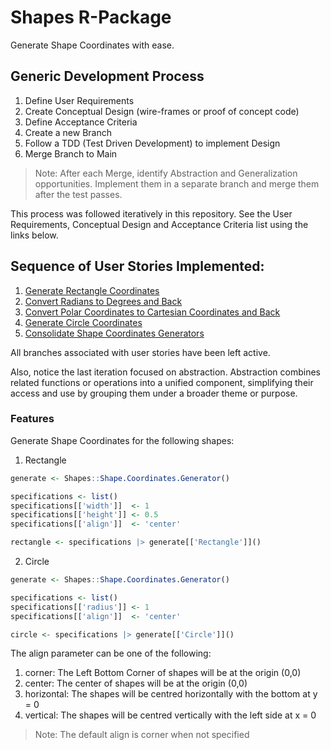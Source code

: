# Shapes R-Package

Generate Shape Coordinates with ease.

## Generic Development Process

1. Define User Requirements
2. Create Conceptual Design (wire-frames or proof of concept code)
3. Define Acceptance Criteria
4. Create a new Branch
5. Follow a TDD (Test Driven Development) to implement Design
6. Merge Branch to Main

> Note: After each Merge, identify Abstraction and Generalization opportunities. Implement them in a separate branch and merge them after the test passes.

This process was followed iteratively in this repository. See the User Requirements, Conceptual Design and Acceptance Criteria list using the links below.

## Sequence of User Stories Implemented:

1. [Generate Rectangle Coordinates](https://github.com/FlippieCoetser/Shapes/issues/1)
2. [Convert Radians to Degrees and Back](https://github.com/FlippieCoetser/Shapes/issues/4)
3. [Convert Polar Coordinates to Cartesian Coordinates and Back](https://github.com/FlippieCoetser/Shapes/issues/5)
4. [Generate Circle Coordinates](https://github.com/FlippieCoetser/Shapes/issues/2)
5. [Consolidate Shape Coordinates Generators](https://github.com/FlippieCoetser/Shapes/issues/9)

All branches associated with user stories have been left active.

Also, notice the last iteration focused on abstraction. Abstraction combines related functions or operations into a unified component, simplifying their access and use by grouping them under a broader theme or purpose.

### Features

Generate Shape Coordinates for the following shapes:

1. Rectangle

```r
generate <- Shapes::Shape.Coordinates.Generator()

specifications <- list()
specifications[['width']]  <- 1
specifications[['height']] <- 0.5
specifications[['align']]  <- 'center'

rectangle <- specifications |> generate[['Rectangle']]()
```

2. Circle

```r
generate <- Shapes::Shape.Coordinates.Generator()

specifications <- list()
specifications[['radius']] <- 1
specifications[['align']]  <- 'center'

circle <- specifications |> generate[['Circle']]()
```

The align parameter can be one of the following:

1. corner: The Left Bottom Corner of shapes will be at the origin (0,0)
2. center: The center of shapes will be at the origin (0,0)
3. horizontal: The shapes will be centred horizontally with the bottom at y = 0
4. vertical: The shapes will be centred vertically with the left side at x = 0

> Note: The default align is corner when not specified
